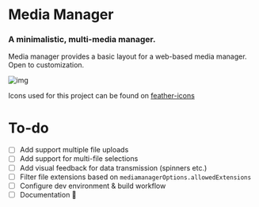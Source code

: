 # Media Manager
### A minimalistic, multi-media manager.

Media manager provides a basic layout for a web-based media manager. Open to customization.

![img](https://github.com/comphonia/mediamanager/blob/master/docs/p1.PNG?raw=true)

Icons used for this project can be found on [feather-icons](https://feathericons.com/)

# To-do
- [ ] Add support multiple file uploads
- [ ] Add support for multi-file selections
- [ ] Add visual feedback for data transmission (spinners etc.)
- [ ] Filter file extensions based on `mediamanagerOptions.allowedExtensions`
- [ ] Configure dev environment & build workflow
- [ ] Documentation 📝
